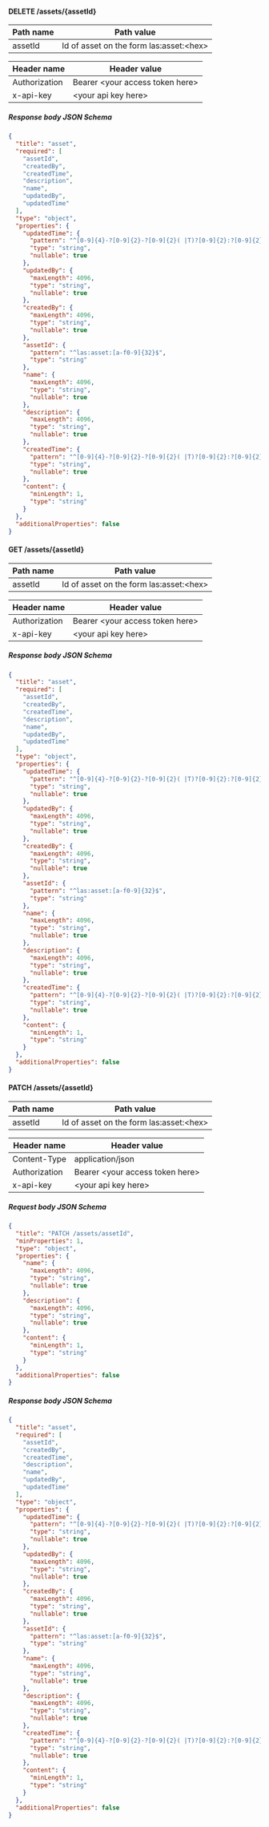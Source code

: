 #### DELETE /assets/{assetId}


| Path name | Path value |
| --- | --- |
| assetId | Id of asset on the form las:asset:&lt;hex&gt; |


| Header name | Header value |
| --- | --- |
| Authorization | Bearer &lt;your access token here&gt; |
| x-api-key | &lt;your api key here&gt; |








##### Response body JSON Schema
```json
{
  "title": "asset",
  "required": [
    "assetId",
    "createdBy",
    "createdTime",
    "description",
    "name",
    "updatedBy",
    "updatedTime"
  ],
  "type": "object",
  "properties": {
    "updatedTime": {
      "pattern": "^[0-9]{4}-?[0-9]{2}-?[0-9]{2}( |T)?[0-9]{2}:?[0-9]{2}:?[0-9]{2}(.[0-9]{1,6})?(Z|[+][0-9]{2}(:|)[0-9]{2})$",
      "type": "string",
      "nullable": true
    },
    "updatedBy": {
      "maxLength": 4096,
      "type": "string",
      "nullable": true
    },
    "createdBy": {
      "maxLength": 4096,
      "type": "string",
      "nullable": true
    },
    "assetId": {
      "pattern": "^las:asset:[a-f0-9]{32}$",
      "type": "string"
    },
    "name": {
      "maxLength": 4096,
      "type": "string",
      "nullable": true
    },
    "description": {
      "maxLength": 4096,
      "type": "string",
      "nullable": true
    },
    "createdTime": {
      "pattern": "^[0-9]{4}-?[0-9]{2}-?[0-9]{2}( |T)?[0-9]{2}:?[0-9]{2}:?[0-9]{2}(.[0-9]{1,6})?(Z|[+][0-9]{2}(:|)[0-9]{2})$",
      "type": "string",
      "nullable": true
    },
    "content": {
      "minLength": 1,
      "type": "string"
    }
  },
  "additionalProperties": false
}
```


#### GET /assets/{assetId}


| Path name | Path value |
| --- | --- |
| assetId | Id of asset on the form las:asset:&lt;hex&gt; |


| Header name | Header value |
| --- | --- |
| Authorization | Bearer &lt;your access token here&gt; |
| x-api-key | &lt;your api key here&gt; |








##### Response body JSON Schema
```json
{
  "title": "asset",
  "required": [
    "assetId",
    "createdBy",
    "createdTime",
    "description",
    "name",
    "updatedBy",
    "updatedTime"
  ],
  "type": "object",
  "properties": {
    "updatedTime": {
      "pattern": "^[0-9]{4}-?[0-9]{2}-?[0-9]{2}( |T)?[0-9]{2}:?[0-9]{2}:?[0-9]{2}(.[0-9]{1,6})?(Z|[+][0-9]{2}(:|)[0-9]{2})$",
      "type": "string",
      "nullable": true
    },
    "updatedBy": {
      "maxLength": 4096,
      "type": "string",
      "nullable": true
    },
    "createdBy": {
      "maxLength": 4096,
      "type": "string",
      "nullable": true
    },
    "assetId": {
      "pattern": "^las:asset:[a-f0-9]{32}$",
      "type": "string"
    },
    "name": {
      "maxLength": 4096,
      "type": "string",
      "nullable": true
    },
    "description": {
      "maxLength": 4096,
      "type": "string",
      "nullable": true
    },
    "createdTime": {
      "pattern": "^[0-9]{4}-?[0-9]{2}-?[0-9]{2}( |T)?[0-9]{2}:?[0-9]{2}:?[0-9]{2}(.[0-9]{1,6})?(Z|[+][0-9]{2}(:|)[0-9]{2})$",
      "type": "string",
      "nullable": true
    },
    "content": {
      "minLength": 1,
      "type": "string"
    }
  },
  "additionalProperties": false
}
```


#### PATCH /assets/{assetId}


| Path name | Path value |
| --- | --- |
| assetId | Id of asset on the form las:asset:&lt;hex&gt; |


| Header name | Header value |
| --- | --- |
| Content-Type | application/json |
| Authorization | Bearer &lt;your access token here&gt; |
| x-api-key | &lt;your api key here&gt; |





##### Request body JSON Schema
```json
{
  "title": "PATCH /assets/assetId",
  "minProperties": 1,
  "type": "object",
  "properties": {
    "name": {
      "maxLength": 4096,
      "type": "string",
      "nullable": true
    },
    "description": {
      "maxLength": 4096,
      "type": "string",
      "nullable": true
    },
    "content": {
      "minLength": 1,
      "type": "string"
    }
  },
  "additionalProperties": false
}
```


##### Response body JSON Schema
```json
{
  "title": "asset",
  "required": [
    "assetId",
    "createdBy",
    "createdTime",
    "description",
    "name",
    "updatedBy",
    "updatedTime"
  ],
  "type": "object",
  "properties": {
    "updatedTime": {
      "pattern": "^[0-9]{4}-?[0-9]{2}-?[0-9]{2}( |T)?[0-9]{2}:?[0-9]{2}:?[0-9]{2}(.[0-9]{1,6})?(Z|[+][0-9]{2}(:|)[0-9]{2})$",
      "type": "string",
      "nullable": true
    },
    "updatedBy": {
      "maxLength": 4096,
      "type": "string",
      "nullable": true
    },
    "createdBy": {
      "maxLength": 4096,
      "type": "string",
      "nullable": true
    },
    "assetId": {
      "pattern": "^las:asset:[a-f0-9]{32}$",
      "type": "string"
    },
    "name": {
      "maxLength": 4096,
      "type": "string",
      "nullable": true
    },
    "description": {
      "maxLength": 4096,
      "type": "string",
      "nullable": true
    },
    "createdTime": {
      "pattern": "^[0-9]{4}-?[0-9]{2}-?[0-9]{2}( |T)?[0-9]{2}:?[0-9]{2}:?[0-9]{2}(.[0-9]{1,6})?(Z|[+][0-9]{2}(:|)[0-9]{2})$",
      "type": "string",
      "nullable": true
    },
    "content": {
      "minLength": 1,
      "type": "string"
    }
  },
  "additionalProperties": false
}
```


